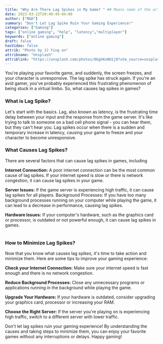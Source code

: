```yaml
---
title: "Why Are There Lag Spikes in My Game? " ## Means name of the article is filename
date: 2023-03-22T20:40:49-04:00
author: ["M&D"]
summary: "Don't Let Lag Spike Ruin Your Gaming Experience!"
categories: ["Gaming"]
tags: ["online gaming", "help", "latency","multiplayer"]
keywords: ["online gaming"]
draft: false
hasVideo: false
attrib: "Photo by JJ Ying on"  
attribname: "Unsplash"
attriblink: "https://unsplash.com/photos/8bghKxNU1j0?utm_source=unsplash&utm_medium=referral&utm_content=creditCopyText"
---
```


You're playing your favorite game, and suddenly, the screen freezes, and your character is unresponsive. The lag spike has struck again. If you're an avid gamer, you've probably experienced this frustrating phenomenon of being stuck in a virtual limbo.  So, what causes lag spikes in games?


### What is Lag Spike?
Let's start with the basics. Lag, also known as latency, is the frustrating time delay between your input and the response from the game server. It's like trying to talk to someone on a bad cell phone signal - you can hear them, but they can't hear you. Lag spikes occur when there is a sudden and temporary increase in latency, causing your game to freeze and your character to become unresponsive.

### What Causes Lag Spikes?
There are several factors that can cause lag spikes in games, including

**Internet Connection:** A poor internet connection can be the most common cause of lag spikes. If your internet speed is slow or there is network congestion, it can cause lag spikes in your game.

**Server Issues:** If the game server is experiencing high traffic, it can cause lag spikes for all players.
Background Processes: If you have too many background processes running on your computer while playing the game, it can lead to a decrease in performance, causing lag spikes.

**Hardware Issues:** If your computer's hardware, such as the graphics card or processor, is outdated or not powerful enough, it can cause lag spikes in games.
<br>
<br>

### How to Minimize Lag Spikes?

Now that you know what causes lag spikes, it's time to take action and minimize them. Here are some tips to improve your gaming experience:

**Check your Internet Connection:** Make sure your internet speed is fast enough and there is no network congestion.

**Reduce Background Processes:** Close any unnecessary programs or applications running in the background while playing the game.

**Upgrade Your Hardware:** If your hardware is outdated, consider upgrading your graphics card, processor or increasing your RAM.

**Choose the Right Server:** If the server you're playing on is experiencing high traffic, switch to a different server with lower traffic.

Don't let lag spikes ruin your gaming experience! By understanding the causes and taking steps to minimize them, you can enjoy your favorite games without any interruptions or delays. Happy gaming!

